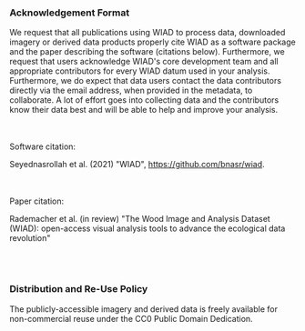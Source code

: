 
### Acknowledgement Format

We request that all publications using WIAD to process data, downloaded imagery or derived data products properly cite WIAD as a software package and the paper describing the software (citations below). Furthermore, we request that users acknowledge WIAD's core development team and all appropriate contributors for every WIAD datum used in your analysis. Furthermore, we do expect that data users contact the data contributors directly via the email address, when provided in the metadata, to collaborate. A lot of effort goes into collecting data and the contributors know their data best and will be able to help and improve your analysis.

<br></br>
Software citation:

Seyednasrollah et al. (2021) "WIAD", https://github.com/bnasr/wiad.
 
<br></br>
Paper citation:

Rademacher et al. (in review) "The Wood Image and Analysis Dataset (WIAD): open-access visual analysis tools to advance the ecological data revolution"

<br></br>
### Distribution and Re-Use Policy

The publicly-accessible imagery and derived data is freely available for non-commercial reuse under the CC0 Public Domain Dedication.
